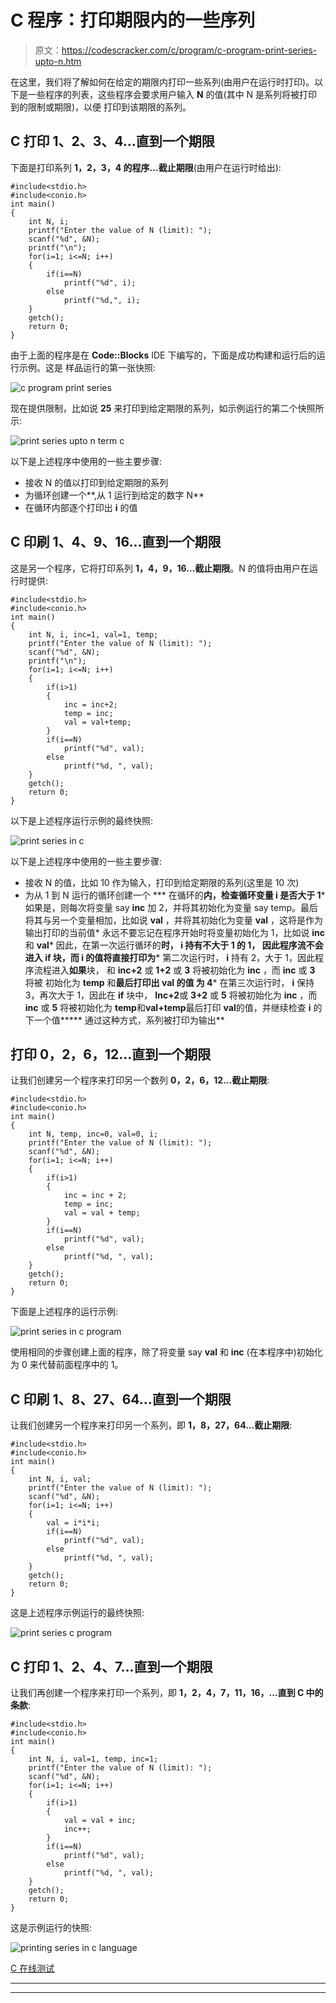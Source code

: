 # C 程序：打印期限内的一些序列

> 原文：<https://codescracker.com/c/program/c-program-print-series-upto-n.htm>

在这里，我们将了解如何在给定的期限内打印一些系列(由用户在运行时打印)。以下是一些程序的列表，这些程序会要求用户输入 **N** 的值(其中 N 是系列将被打印到的限制或期限)，以便 打印到该期限的系列。

## C 打印 1、2、3、4...直到一个期限

下面是打印系列 **1，2，3，4 的程序...截止期限**(由用户在运行时给出):

```
#include<stdio.h>
#include<conio.h>
int main()
{
    int N, i;
    printf("Enter the value of N (limit): ");
    scanf("%d", &N);
    printf("\n");
    for(i=1; i<=N; i++)
    {
        if(i==N)
            printf("%d", i);
        else
            printf("%d,", i);
    }
    getch();
    return 0;
}
```

由于上面的程序是在 **Code::Blocks** IDE 下编写的，下面是成功构建和运行后的运行示例。这是 样品运行的第一张快照:

![c program print series](img/5b8092f8d5a6fe153f7c95253914a78d.png)

现在提供限制，比如说 **25** 来打印到给定期限的系列，如示例运行的第二个快照所示:

![print series upto n term c](img/e2a61c8bdaed07075079510d6b3c5f56.png)

以下是上述程序中使用的一些主要步骤:

*   接收 N 的值以打印到给定期限的系列
*   为循环创建一个**,从 1 运行到给定的数字 N**
*   在循环内部逐个打印出 **i** 的值

## C 印刷 1、4、9、16...直到一个期限

这是另一个程序，它将打印系列 **1，4，9，16...截止期限**。N 的值将由用户在运行时提供:

```
#include<stdio.h>
#include<conio.h>
int main()
{
    int N, i, inc=1, val=1, temp;
    printf("Enter the value of N (limit): ");
    scanf("%d", &N);
    printf("\n");
    for(i=1; i<=N; i++)
    {
        if(i>1)
        {
            inc = inc+2;
            temp = inc;
            val = val+temp;
        }
        if(i==N)
            printf("%d", val);
        else
            printf("%d, ", val);
    }
    getch();
    return 0;
}
```

以下是上述程序运行示例的最终快照:

![print series in c](img/faf133b10ffcbc81fcd31eb060a7da48.png)

以下是上述程序中使用的一些主要步骤:

*   接收 N 的值，比如 10 作为输入，打印到给定期限的系列(这里是 10 次)
*   为从 1 到 N 运行的循环创建一个
***   在循环的**内，检查循环变量 **i** 是否大于 1***   如果是，则每次将变量 say **inc** 加 2，并将其初始化为变量 say temp。最后将其与另一个变量相加，比如说 **val** ，并将其初始化为变量 **val** ，这将是作为输出打印的当前值*   永远不要忘记在程序开始时将变量初始化为 1，比如说 **inc** 和 **val***   因此，在第一次运行循环的**时， **i** 持有不大于 1 的 1， 因此程序流不会进入 **if** 块，而 **i** 的值将直接打印为***   第二次运行时， **i** 持有 2，大于 1，因此程序流程进入**如果**块， 和 **inc+2** 或 **1+2** 或 **3** 将被初始化为 **inc** ，而 **inc** 或 **3** 将被 初始化为 **temp** 和**最后打印出 **val** 的值 为 4***   在第三次运行时， **i** 保持 3，再次大于 1，因此在 **if** 块中， **Inc+2**或 **3+2** 或 **5** 将被初始化为 **inc** ，而 **inc** 或 **5** 将被初始化为 **temp**和**val+temp**最后打印 **val**的值，并继续检查 **i** 的下一个值*****   通过这种方式，系列被打印为输出**

## 打印 0，2，6，12...直到一个期限

让我们创建另一个程序来打印另一个数列 **0，2，6，12...截止期限**:

```
#include<stdio.h>
#include<conio.h>
int main()
{
    int N, temp, inc=0, val=0, i;
    printf("Enter the value of N (limit): ");
    scanf("%d", &N);
    for(i=1; i<=N; i++)
    {
        if(i>1)
        {
            inc = inc + 2;
            temp = inc;
            val = val + temp;
        }
        if(i==N)
            printf("%d", val);
        else
            printf("%d, ", val);
    }
    getch();
    return 0;
}
```

下面是上述程序的运行示例:

![print series in c program](img/5852e763b2fdc999c2af351a2a870476.png)

使用相同的步骤创建上面的程序，除了将变量 say **val** 和 **inc** (在本程序中)初始化为 0 来代替前面程序中的 1。

## C 印刷 1、8、27、64...直到一个期限

让我们创建另一个程序来打印另一个系列，即 **1，8，27，64...截止期限**:

```
#include<stdio.h>
#include<conio.h>
int main()
{
    int N, i, val;
    printf("Enter the value of N (limit): ");
    scanf("%d", &N);
    for(i=1; i<=N; i++)
    {
        val = i*i*i;
        if(i==N)
            printf("%d", val);
        else
            printf("%d, ", val);
    }
    getch();
    return 0;
}
```

这是上述程序示例运行的最终快照:

![print series c program](img/ff583d0ff0dc172320774f792325611d.png)

## C 打印 1、2、4、7...直到一个期限

让我们再创建一个程序来打印一个系列，即 **1，2，4，7，11，16，...直到 C 中的条款**:

```
#include<stdio.h>
#include<conio.h>
int main()
{
    int N, i, val=1, temp, inc=1;
    printf("Enter the value of N (limit): ");
    scanf("%d", &N);
    for(i=1; i<=N; i++)
    {
        if(i>1)
        {
            val = val + inc;
            inc++;
        }
        if(i==N)
            printf("%d", val);
        else
            printf("%d, ", val);
    }
    getch();
    return 0;
}
```

这是示例运行的快照:

![printing series in c language](img/f5c7b3c39b19364b0a34d4d3dd5b004b.png)

[C 在线测试](/exam/showtest.php?subid=2)

* * *

* * *